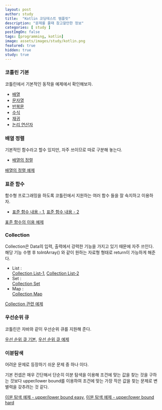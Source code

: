 ```yaml
---
layout: post
author: study
title:  "Kotlin 코딩테스트 템플릿"
description: "문제를 풀때 참고할만한 정보"
categories: [ study ]
postImgOn: false
tags: [programming, kotlin]
image: assets/images/study/kotlin.png
featured: true
hidden: true
study: true
---
```


### 코틀린 기본
코틀린에서 기본적인 동작을 예제에서 확인해보자.

- [배열](../study_Kotlin_array_1)
- [문자열](../study_Kotlin_string_1)
- [반복문](../study_Kotlin_loop_1)
- [수식](../study_Kotlin_math_1)
- [재귀](../study_Kotlin_recursive_1)
- [논리 연산자](../study_Kotlin_logicaloperator_1)

### 배열 정렬
기본적인 함수라고 할수 있지만, 자주 쓰이므로 따로 구분해 놓는다.
- [배열의 정렬](../study_Kotlin_array_27)

[배열의 정렬 예제](../study_Kotlin_design_3)


### 표준 함수
함수형 프로그래밍을 하도록 코틀린에서 지원하는 여러 함수 들을 잘 숙지하고 이용하자.

- [표준 함수 내용 - 1](../study_Kotlin_9), [표준 함수 내용 - 2](../study_Kotlin_10)

[표준 함수의 이용 예제](../study_Kotlin_standardfunction_1)


### Collection
Collection은 Data의 입력, 출력에서 강력한 기능을 가지고 있기 때문에 자주 쓰인다.
해당 기능 수행 후 toIntArray() 와 같이 원하는 자료형 형태로 return이 가능하게 해준다. 

- List : <br>
[Collection List-1](../study_Kotlin_29), [Collection List-2](../study_Kotlin_30)
- Set : <br>
[Collection Set](../study_Kotlin_31)
- Map : <br>
[Collection Map](../study_Kotlin_32)

[Collection 관련 예제](../study_Kotlin_standardfunction_1)



### 우선순위 큐
코틀린은 자바와 같이 우선순위 큐를 지원해 준다.

[우선 순위 큐 기본](../study_Programming_priorityQueue), [우선 순위 큐 예제](../study_Kotlin_stack&queue_1)


### 이분탐색
어려운 문제로 등장하기 쉬운 문제 중 하나 이다.

기본 컨셉은 매우 간단해서 단순히 이분 탐색을 이용해 조건에 맞는 값을 찾는 것을 구하는 것보다 upper/lower bound를 이용하여 조건에 맞는 가장 작은 값을 찾는 문제로 변별력을 갖추려는 것 같다.

[이분 탐색 예제 - upper/lower bound easy](../study_Kotlin_binarySearch_1), [이분 탐색 예제 - upper/lower bound hard](../study_Kotlin_binarySearch_2)


